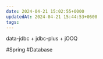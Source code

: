```yaml
---
date: 2024-04-21 15:02:55+0000
updatedAt: 2024-04-21 15:44:53+0600
tags: 
---
```

data-jdbc + jdbc-plus + jOOQ

#Spring 
#Database 